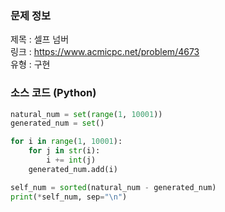 ### 문제 정보
제목 : 셀프 넘버  
링크 : https://www.acmicpc.net/problem/4673  
유형 : 구현

### 소스 코드 (Python)
```python
natural_num = set(range(1, 10001))
generated_num = set()

for i in range(1, 10001):
    for j in str(i):
        i += int(j)
    generated_num.add(i)

self_num = sorted(natural_num - generated_num)
print(*self_num, sep="\n")
```